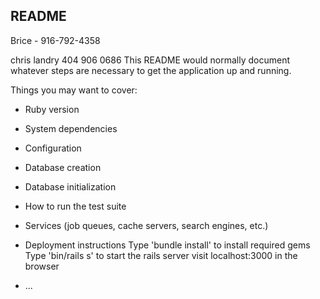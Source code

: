 ## README

Brice - 916-792-4358

chris landry 404 906 0686
This README would normally document whatever steps are necessary to get the
application up and running.

Things you may want to cover:

* Ruby version

* System dependencies

* Configuration

* Database creation

* Database initialization

* How to run the test suite

* Services (job queues, cache servers, search engines, etc.)

* Deployment instructions
Type 'bundle install' to install required gems
Type 'bin/rails s' to start the rails server
visit localhost:3000 in the browser

* ...
